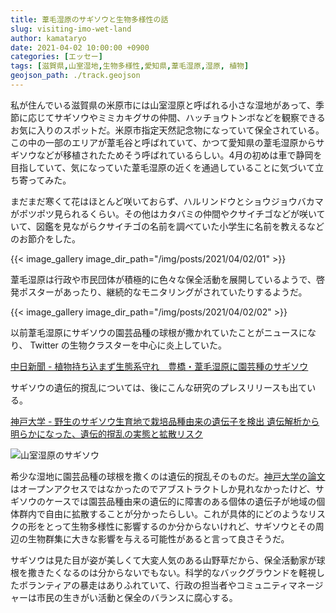 ```yaml
---
title: 葦毛湿原のサギソウと生物多様性の話
slug: visiting-imo-wet-land
author: kamataryo
date: 2021-04-02 10:00:00 +0900
categories: [エッセー]
tags: [滋賀県,山室湿地,生物多様性,愛知県,葦毛湿原,湿原, 植物]
geojson_path: ./track.geojson
---
```

私が住んでいる滋賀県の米原市には山室湿原と呼ばれる小さな湿地があって、季節に応じてサギソウやミミカキグサの仲間、ハッチョウトンボなどを観察できるお気に入りのスポットだ。米原市指定天然記念物になっていて保全されている。この中の一部のエリアが葦毛谷と呼ばれていて、かつて愛知県の葦毛湿原からサギソウなどが移植されたためそう呼ばれているらしい。4月の初めは車で静岡を目指していて、気になっていた葦毛湿原の近くを通過していることに気づいて立ち寄ってみた。


まだまだ寒くて花はほとんど咲いておらず、ハルリンドウとショウジョウバカマがポツポツ見られるくらい。その他はカタバミの仲間やクサイチゴなどが咲いていて、図鑑を見ながらクサイチゴの名前を調べていた小学生に名前を教えるなどのお節介をした。

{{< image_gallery image_dir_path="/img/posts/2021/04/02/01" >}}

葦毛湿原は行政や市民団体が積極的に色々な保全活動を展開しているようで、啓発ポスターがあったり、継続的なモニタリングがされていたりするようだ。

{{< image_gallery image_dir_path="/img/posts/2021/04/02/02" >}}

以前葦毛湿原にサギソウの園芸品種の球根が撒かれていたことがニュースになり、 Twitter の生物クラスターを中心に炎上していた。

[中日新聞 - 植物持ち込まず生態系守れ　豊橋・葦毛湿原に園芸種のサギソウ](https://www.chunichi.co.jp/article/110280)

サギソウの遺伝的撹乱については、後にこんな研究のプレスリリースも出ている。

[神戸大学 - 野生のサギソウ生育地で栽培品種由来の遺伝子を検出 遺伝解析から明らかになった、遺伝的撹乱の実態と拡散リスク](https://www.kobe-u.ac.jp/research_at_kobe/NEWS/news/2021_04_13_01.html)

![山室湿原のサギソウ](/img/posts/2021/04/02/sagisou.webp)

希少な湿地に園芸品種の球根を撒くのは遺伝的撹乱そのものだ。[神戸大学の論文](https://link.springer.com/article/10.1007%2Fs10531-021-02174-y)はオープンアクセスではなかったのでアブストラクトしか見れなかったけど、サギソウのケースでは園芸品種由来の遺伝的に障害のある個体の遺伝子が地域の個体群内で自由に拡散することが分かったらしい。これが具体的にどのようなリスクの形をとって生物多様性に影響するのか分からないけれど、サギソウとその周辺の生物群集に大きな影響を与える可能性があると言って良さそうだ。

サギソウは見た目が姿が美しくて大変人気のある山野草だから、保全活動家が球根を撒きたくなるのは分からないでもない。科学的なバックグラウンドを軽視したボランティアの暴走はありふれていて、行政の担当者やコミュニティマネージャーは市民の生きがい活動と保全のバランスに腐心する。
